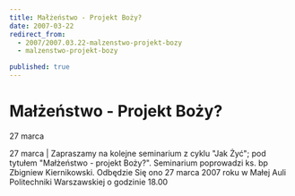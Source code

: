 ```yaml
---
title: Małżeństwo - Projekt Boży?
date: 2007-03-22
redirect_from: 
  - 2007/2007.03.22-malzenstwo-projekt-bozy
  - malzenstwo-projekt-bozy

published: true
---
```




# Małżeństwo - Projekt Boży?

<time>27 marca</time>

27 marca | 
Zapraszamy na kolejne seminarium z cyklu "Jak Żyć"; pod tytułem "Małżeństwo&nbsp;- projekt Boży?". Seminarium poprowadzi ks. bp
Zbigniew Kiernikowski. 
Odbędzie Się ono 27 marca 2007 roku w Małej Auli Politechniki Warszawskiej o godzinie 18.00


<!--CONTENT FROM OLD SERVER (jos before 2013): 27 marca | 
Zapraszamy na kolejne seminarium z cyklu "Jak Żyć"; pod tytułem "Małżeństwo&nbsp;- projekt Boży?". Seminarium poprowadzi ks. bp
Zbigniew Kiernikowski. 
Odbędzie Się ono 27 marca 2007 roku w Małej Auli Politechniki Warszawskiej o godzinie 18.00

-->

<!--{{json:{"created_date":"2007-03-22 12:38:46","publish_down":"0000-00-00 00:00:00","id":"475"}}}-->